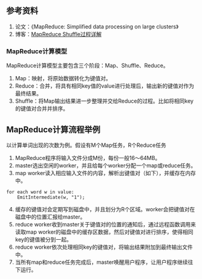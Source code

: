 
## 参考资料

1. 论文：《MapReduce: Simplified data processing on large clusters》
2. 博客：[MapReduce Shuffle过程详解](https://blog.csdn.net/u014374284/article/details/49205885)

### MapReduce计算模型
MapReduce计算模型主要包含三个阶段：Map、Shuffle、Reduce。

1. Map：映射，将原始数据转化为键值对。
2. Reduce：合并，将具有相同key值的value进行处理后，输出新的键值对作为最终结果。
3. Shuffle：将Map输出结果进一步整理并交给Reduce的过程。比如将相同key的键值对合并并排序。

## MapReduce计算流程举例
以计算单词出现的次数为例。假设有M个Map任务，R个Reduce任务

1. MapReduce程序将输入文件分成M份，每份一般16～64MB。
2. master选出空闲的worker，并且给每个worker分配一个map或reduce任务。
3. map worker读入相应输入文件的内容，解析出键值对（如下），并缓存在内存中。
```
for each word w in value:
    EmitIntermediate(w, "1");
```
4. 缓存的键值对会定期写到磁盘中，并且划分为R个区域。worker会把键值对在磁盘中的位置汇报给master。
5. reduce worker收到master关于键值对的位置的通知后，通过远程函数调用来读取map worker的磁盘中的缓存区数据，然后对键值对进行排序，使得相同key的键值被分到一起。
6. reduce worker依次处理相同key的键值对，将输出结果附加到最终输出文件中。
7. 当所有map和reduce任务完成后，master唤醒用户程序，让用户程序继续往下运行。

